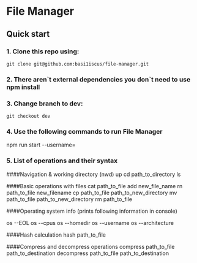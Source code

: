 # File Manager

## Quick start

### 1. Clone this repo using:
  ```shell
  git clone git@github.com:basi1iscus/file-manager.git
  ```

### 2. There aren\`t external dependencies you don\`t need to use npm install

### 3. Change branch to dev:

  ```shell
  git checkout dev
  ```
### 4. Use the following commands to run File Manager

npm run start --username=<your username>

### 5. List of operations and their syntax
####Navigation & working directory (nwd)
up
cd path_to_directory
ls

####Basic operations with files
cat path_to_file
add new_file_name
rn path_to_file new_filename
cp path_to_file path_to_new_directory
mv path_to_file path_to_new_directory
rm path_to_file

####Operating system info (prints following information in console)

os --EOL
os --cpus
os --homedir
os --username
os --architecture

####Hash calculation
hash path_to_file

####Compress and decompress operations
compress path_to_file path_to_destination
decompress path_to_file path_to_destination